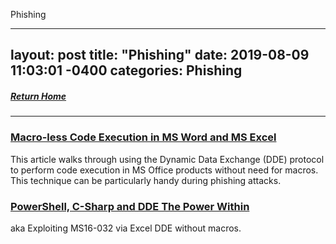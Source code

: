 Phishing

---
layout: post
title:  "Phishing"
date:   2019-08-09 11:03:01 -0400
categories: Phishing
---
##### [Return Home](https://thegetch.github.io/penetration/testing/resources/2020/07/24/Home/)

---

### [Macro-less Code Execution in MS Word and MS Excel](https://sensepost.com/blog/2017/macro-less-code-exec-in-msword/)

This article walks through using the Dynamic Data Exchange (DDE) protocol to perform code execution in MS Office products without need for macros. This technique can be particularly handy during phishing attacks.

### [PowerShell, C-Sharp and DDE The Power Within](https://sensepost.com/blog/2016/powershell-c-sharp-and-dde-the-power-within/)

aka Exploiting MS16-032 via Excel DDE without macros.
